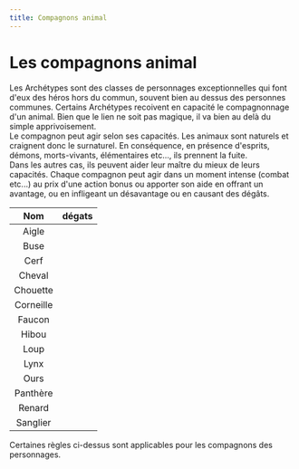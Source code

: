 ```yaml
---
title: Compagnons animal
---
```

# Les compagnons animal
Les Archétypes sont des classes de personnages exceptionnelles qui font d'eux des héros hors du commun, souvent bien au dessus des personnes communes. Certains Archétypes recoivent en capacité le compagnonnage d'un animal. Bien que le lien ne soit pas magique, il va bien au delà du simple apprivoisement.  
Le compagnon peut agir selon ses capacités. Les animaux sont naturels et craignent donc le surnaturel. En conséquence, en présence d'esprits, démons, morts-vivants, élémentaires etc..., ils prennent la fuite.  
Dans les autres cas, ils peuvent aider leur maître du mieux de leurs capacités. Chaque compagnon peut agir dans un moment intense (combat etc...) au prix d'une action bonus ou apporter son aide en offrant un avantage, ou en infligeant un désavantage ou en causant des dégâts.

|Nom|dégats|
|:-:|:-:|
|Aigle||
|Buse||
|Cerf||
|Cheval||
|Chouette||
|Corneille||
|Faucon||
|Hibou ||
|Loup||  
|Lynx||  
|Ours||  
|Panthère||   
|Renard||  
|Sanglier||   

Certaines règles ci-dessus sont applicables pour les compagnons des personnages.
